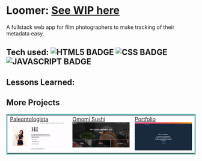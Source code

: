 # Loomer: <a href="https://loomer2023.vercel.app/" target="_blank">See WIP here</a>

<!-- <a href="" target="_blank"><img src="https://github.com/heyjochen/Art-Postcards/blob/main/assets/README.gif?raw=true" /></a> -->

A fullstack web app for film photographers to make tracking of their metadata easy.

## Tech used: ![HTML5 BADGE](https://img.shields.io/static/v1?label=|&message=HTML5&color=23555f&style=flat-square&logo=html5) ![CSS BADGE](https://img.shields.io/static/v1?label=|&message=CSS3&color=285f65&style=flat-square&logo=css3) ![JAVASCRIPT BADGE](https://img.shields.io/static/v1?label=|&message=Javascript&color=3c7f5d&style=flat-square&logo=javascript)

## Lessons Learned:

## More Projects

<table bordercolor="#66b2b2">
  
  <tr>
    <td width="33.3%" valign="top">
<a target="_blank" href="https://paleontologista.com/">Paleontologista</a>
        <br />
      <a target="_blank" href="https://paleontologista.com/">
            <img src="https://github.com/heyjochen/heyjochen/blob/main/assets/Website_Jingmai-OConnor-5fps.gif" width="100%"  alt=""/>
        </a>
    </td>
    <td width="33.3%" valign="top">
<a target="_blank" href="https://omomi.netlify.app/">Omomi Sushi</a>
      <br />
        <a target="_blank" href="https://omomi.netlify.app/">
          <img src="https://github.com/heyjochen/heyjochen/blob/main/assets/Website_omomi-5fps.gif" width="100%" alt=""/>
        </a>
    </td>
    <td width="33.3%" valign="top">
<a target="_blank" href="https://stierberger.com">Portfolio</a>
        <br />
        <a target="_blank" href="https://stierberger.com">
          <img src="https://github.com/heyjochen/heyjochen/blob/main/assets/Website_Jochen-Stierberger-5fps.gif" width="100%" alt=""/>
        </a>
    </td>
  </tr>
</table>
